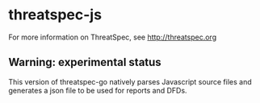 # threatspec-js

For more information on ThreatSpec, see http://threatspec.org

## Warning: experimental status

This version of threatspec-go natively parses Javascript source files and generates a json file to be used for reports and DFDs.
